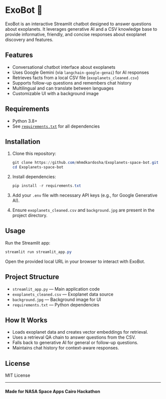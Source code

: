 # ExoBot 🚀

ExoBot is an interactive Streamlit chatbot designed to answer questions about exoplanets. It leverages generative AI and a CSV knowledge base to provide informative, friendly, and concise responses about exoplanet discovery and features.

## Features

- Conversational chatbot interface about exoplanets
- Uses Google Gemini (via `langchain-google-genai`) for AI responses
- Retrieves facts from a local CSV file (`exoplanets_cleaned.csv`)
- Supports follow-up questions and remembers chat history
- Multilingual and can translate between languages
- Customizable UI with a background image

## Requirements

- Python 3.8+
- See [`requirements.txt`](requirements.txt) for all dependencies

## Installation

1. Clone this repository:

    ```powershell
    git clone https://github.com/mhmdkardosha/Exoplanets-space-bot.git
    cd Exoplanets-space-bot
    ```

2. Install dependencies:

    ```powershell
    pip install -r requirements.txt
    ```

3. Add your `.env` file with necessary API keys (e.g., for Google Generative AI).

4. Ensure `exoplanets_cleaned.csv` and `background.jpg` are present in the project directory.

## Usage

Run the Streamlit app:

```powershell
streamlit run streamlit_app.py
```

Open the provided local URL in your browser to interact with ExoBot.

## Project Structure

- `streamlit_app.py` — Main application code
- `exoplanets_cleaned.csv` — Exoplanet data source
- `background.jpg` — Background image for UI
- `requirements.txt` — Python dependencies

## How It Works

- Loads exoplanet data and creates vector embeddings for retrieval.
- Uses a retrieval QA chain to answer questions from the CSV.
- Falls back to generative AI for general or follow-up questions.
- Maintains chat history for context-aware responses.

## License

MIT License

---

#### Made for NASA Space Apps Cairo Hackathon
